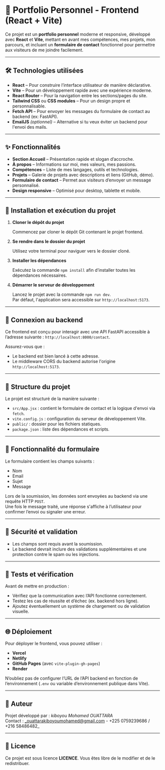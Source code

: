# 🌟 Portfolio Personnel - Frontend (React + Vite)

Ce projet est un **portfolio personnel** moderne et responsive, développé avec **React** et **Vite**, mettant en avant mes compétences, mes projets, mon parcours, et incluant un **formulaire de contact** fonctionnel pour permettre aux visiteurs de me joindre facilement.

---

## 🛠️ Technologies utilisées

- **React** – Pour construire l’interface utilisateur de manière déclarative.
- **Vite** – Pour un développement rapide avec une expérience moderne.
- **React Router** – Pour la navigation entre les sections/pages du site.
- **Tailwind CSS** ou **CSS modules** – Pour un design propre et personnalisable.
- **Fetch API** – Pour envoyer les messages du formulaire de contact au backend (ex: FastAPI).
- **EmailJS** *(optionnel)* – Alternative si tu veux éviter un backend pour l'envoi des mails.

---

## ✨ Fonctionnalités

- **Section Accueil** – Présentation rapide et slogan d’accroche.
- **À propos** – Informations sur moi, mes valeurs, mes passions.
- **Compétences** – Liste de mes langages, outils et technologies.
- **Projets** – Galerie de projets avec descriptions et liens (GitHub, démo).
- **Formulaire de contact** – Permet aux visiteurs d’envoyer un message personnalisé.
- **Design responsive** – Optimisé pour desktop, tablette et mobile.

---

## 🚀 Installation et exécution du projet

1. **Cloner le dépôt du projet**

   Commencez par cloner le dépôt Git contenant le projet frontend.

2. **Se rendre dans le dossier du projet**

   Utilisez votre terminal pour naviguer vers le dossier cloné.

3. **Installer les dépendances**

   Exécutez la commande `npm install` afin d’installer toutes les dépendances nécessaires.

4. **Démarrer le serveur de développement**

   Lancez le projet avec la commande `npm run dev`.  
   Par défaut, l'application sera accessible sur `http://localhost:5173`.

---

## 📡 Connexion au backend

Ce frontend est conçu pour interagir avec une API FastAPI accessible à l’adresse suivante : `http://localhost:8000/contact`.

Assurez-vous que :

- Le backend est bien lancé à cette adresse.
- Le middleware CORS du backend autorise l'origine `http://localhost:5173`.

---

## 🧩 Structure du projet

Le projet est structuré de la manière suivante :

- `src/App.jsx` : contient le formulaire de contact et la logique d'envoi via `fetch`.
- `vite.config.js` : configuration du serveur de développement Vite.
- `public/` : dossier pour les fichiers statiques.
- `package.json` : liste des dépendances et scripts.

---

## 📝 Fonctionnalité du formulaire

Le formulaire contient les champs suivants :

- Nom
- Email
- Sujet
- Message

Lors de la soumission, les données sont envoyées au backend via une requête HTTP `POST`.  
Une fois le message traité, une réponse s'affiche à l’utilisateur pour confirmer l’envoi ou signaler une erreur.

---

## 🔐 Sécurité et validation

- Les champs sont requis avant la soumission.
- Le backend devrait inclure des validations supplémentaires et une protection contre le spam ou les injections.

---

## 🧪 Tests et vérification

Avant de mettre en production :

- Vérifiez que la communication avec l’API fonctionne correctement.
- Testez les cas de réussite et d’échec (ex. backend hors ligne).
- Ajoutez éventuellement un système de chargement ou de validation visuelle.

---

## 🌐 Déploiement

Pour déployer le frontend, vous pouvez utiliser :

- **Vercel**
- **Netlify**
- **GitHub Pages** (avec `vite-plugin-gh-pages`)
- **Render**

N’oubliez pas de configurer l’URL de l’API backend en fonction de l’environnement (`.env` ou variable d’environnement publique dans Vite).

---

## 🙋 Auteur

Projet développé par : _kiboyou Mohamed OUATTARA_  
Contact : _ouattarakiboyoumohamed@gmail.com - +225 0759239686 / +216 58486482_

---

## 📄 Licence

Ce projet est sous licence **LICENCE**. Vous êtes libre de le modifier et de le redistribuer.

